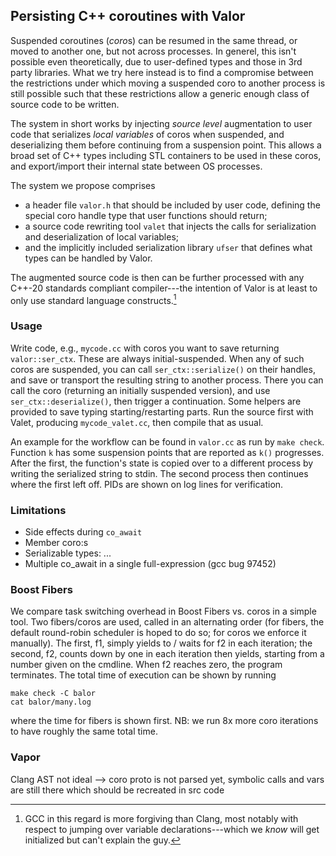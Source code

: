 ## Persisting C++ coroutines with Valor

Suspended coroutines (*coro*s) can be resumed in the same thread, or moved to another one, but not across processes. In generel, this isn't possible even theoretically, due to user-defined types and those in 3rd party libraries.
What we try here instead is to find a compromise between the restrictions under which moving a suspended coro to another process is still possible such that these restrictions allow a generic enough class of source code to be written.

The system in short works by injecting *source level* augmentation to user code that serializes *local variables* of coros when suspended, and deserializing them before continuing from a suspension point. This allows a broad set of C++ types including STL containers to be used in these coros, and export/import their internal state between OS processes.

The system we propose comprises

- a header file `valor.h` that should be included by user code, defining the special coro handle type that user functions should return;
- a source code rewriting tool `valet` that injects the calls for serialization and deserialization of local variables;
- and the implicitly included serialization library `ufser` that defines what types can be handled by Valor.

The augmented source code is then can be further processed with any C++-20 standards compliant compiler---the intention of Valor is at least to only use standard language constructs.[^1]

[^1]: GCC in this regard is more forgiving than Clang, most notably with respect to jumping over variable declarations---which we *know* will get initialized but can't explain the guy.

### Usage

Write code, e.g., `mycode.cc` with coros you want to save returning `valor::ser_ctx`. These are always initial-suspended. When any of such coros are suspended, you can call `ser_ctx::serialize()` on their handles, and save or transport the resulting string to another process. There you can call the coro (returning an initially suspended version), and use `ser_ctx::deserialize()`, then trigger a continuation.
Some helpers are provided to save typing starting/restarting parts. Run the source first with Valet, producing `mycode_valet.cc`, then compile that as usual.

An example for the workflow can be found in `valor.cc` as run by `make check`. Function `k` has some suspension points that are reported as `k()` progresses. After the first, the function's state is copied over to a different process by writing the serialized string to stdin. The second process then continues where the first left off. PIDs are shown on log lines for verification.

### Limitations

- Side effects during `co_await`
- Member coro:s
- Serializable types: ...
- Multiple co_await in a single full-expression (gcc bug 97452)

### Boost Fibers

We compare task switching overhead in Boost Fibers vs. coros in a simple tool. Two fibers/coros are used, called in an alternating order (for fibers, the default round-robin scheduler is hoped to do so; for coros we enforce it manually). The first, f1, simply yields to / waits for f2 in each iteration; the second, f2, counts down by one in each iteration then yields, starting from a number given on the cmdline. When f2 reaches zero, the program terminates. The total time of execution can be shown by running

```
make check -C balor
cat balor/many.log
```

where the time for fibers is shown first. NB: we run 8x more coro iterations to have roughly the same total time.

### Vapor

Clang AST not ideal --> coro proto is not parsed yet, symbolic calls and vars are still there which should be recreated in src code
